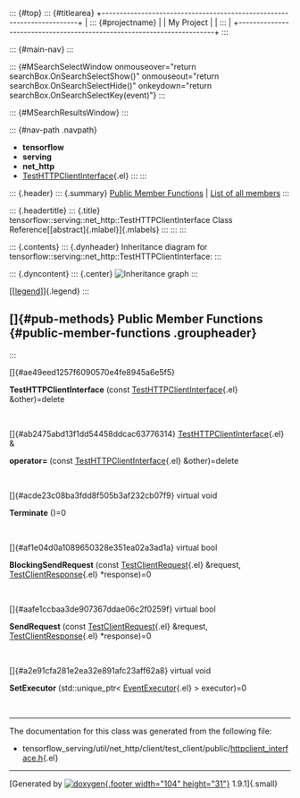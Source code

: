 ::: {#top}
::: {#titlearea}
+-----------------------------------------------------------------------+
| ::: {#projectname}                                                    |
| My Project                                                            |
| :::                                                                   |
+-----------------------------------------------------------------------+
:::

::: {#main-nav}
:::

::: {#MSearchSelectWindow onmouseover="return searchBox.OnSearchSelectShow()" onmouseout="return searchBox.OnSearchSelectHide()" onkeydown="return searchBox.OnSearchSelectKey(event)"}
:::

::: {#MSearchResultsWindow}
:::

::: {#nav-path .navpath}
-   **tensorflow**
-   **serving**
-   **net\_http**
-   [TestHTTPClientInterface](classtensorflow_1_1serving_1_1net__http_1_1TestHTTPClientInterface.html){.el}
:::
:::

::: {.header}
::: {.summary}
[Public Member Functions](#pub-methods) \| [List of all
members](classtensorflow_1_1serving_1_1net__http_1_1TestHTTPClientInterface-members.html)
:::

::: {.headertitle}
::: {.title}
tensorflow::serving::net\_http::TestHTTPClientInterface Class
Reference[[abstract]{.mlabel}]{.mlabels}
:::
:::
:::

::: {.contents}
::: {.dynheader}
Inheritance diagram for
tensorflow::serving::net\_http::TestHTTPClientInterface:
:::

::: {.dyncontent}
::: {.center}
![Inheritance
graph](classtensorflow_1_1serving_1_1net__http_1_1TestHTTPClientInterface__inherit__graph.png)
:::

[\[[legend](graph_legend.html)\]]{.legend}
:::

[]{#pub-methods} Public Member Functions {#public-member-functions .groupheader}
----------------------------------------
:::

[]{#ae49eed1257f6090570e4fe8945a6e5f5}  

**TestHTTPClientInterface** (const
[TestHTTPClientInterface](classtensorflow_1_1serving_1_1net__http_1_1TestHTTPClientInterface.html){.el}
&other)=delete

 

[]{#ab2475abd13f1dd54458ddcac63776314}
[TestHTTPClientInterface](classtensorflow_1_1serving_1_1net__http_1_1TestHTTPClientInterface.html){.el}
& 

**operator=** (const
[TestHTTPClientInterface](classtensorflow_1_1serving_1_1net__http_1_1TestHTTPClientInterface.html){.el}
&other)=delete

 

[]{#acde23c08ba3fdd8f505b3af232cb07f9} virtual void 

**Terminate** ()=0

 

[]{#af1e04d0a1089650328e351ea02a3ad1a} virtual bool 

**BlockingSendRequest** (const
[TestClientRequest](structtensorflow_1_1serving_1_1net__http_1_1TestClientRequest.html){.el}
&request,
[TestClientResponse](structtensorflow_1_1serving_1_1net__http_1_1TestClientResponse.html){.el}
\*response)=0

 

[]{#aafe1ccbaa3de907367ddae06c2f0259f} virtual bool 

**SendRequest** (const
[TestClientRequest](structtensorflow_1_1serving_1_1net__http_1_1TestClientRequest.html){.el}
&request,
[TestClientResponse](structtensorflow_1_1serving_1_1net__http_1_1TestClientResponse.html){.el}
\*response)=0

 

[]{#a2e91cfa281e2ea32e891afc23aff62a8} virtual void 

**SetExecutor** (std::unique\_ptr\<
[EventExecutor](classtensorflow_1_1serving_1_1net__http_1_1EventExecutor.html){.el}
\> executor)=0

 

------------------------------------------------------------------------

The documentation for this class was generated from the following file:

-   tensorflow\_serving/util/net\_http/client/test\_client/public/[httpclient\_interface.h](httpclient__interface_8h_source.html){.el}

------------------------------------------------------------------------

[Generated by [![doxygen](doxygen.svg){.footer width="104"
height="31"}](https://www.doxygen.org/index.html) 1.9.1]{.small}
